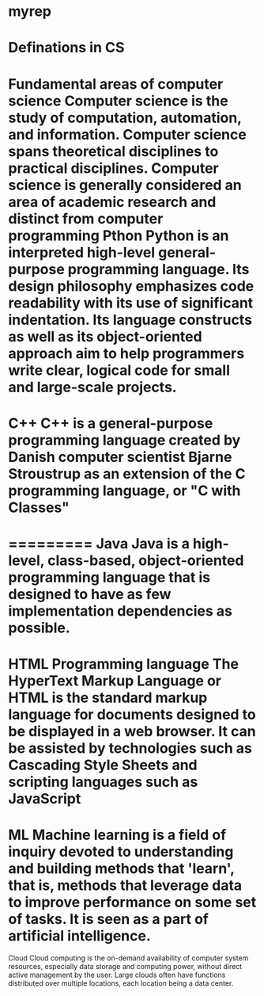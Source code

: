 # myrep
Definations in CS
=======
Fundamental areas of computer science Computer science is the study of computation, automation, and information. Computer science spans theoretical disciplines to practical disciplines. Computer science is generally considered an area of academic research and distinct from computer programming
Pthon
Python is an interpreted high-level general-purpose programming language. Its design philosophy emphasizes code readability with its use of significant indentation. Its language constructs as well as its object-oriented approach aim to help programmers write clear, logical code for small and large-scale projects.
===========
C++
C++ is a general-purpose programming language created by Danish computer scientist Bjarne Stroustrup as an extension of the C programming language, or "C with Classes"
=======
=========
Java
Java is a high-level, class-based, object-oriented programming language that is designed to have as few implementation dependencies as possible.
=======
HTML
Programming language
The HyperText Markup Language or HTML is the standard markup language for documents designed to be displayed in a web browser. It can be assisted by technologies such as Cascading Style Sheets and scripting languages such as JavaScript
===========
ML
Machine learning is a field of inquiry devoted to understanding and building methods that 'learn', that is, methods that leverage data to improve performance on some set of tasks. It is seen as a part of artificial intelligence. 
=======
Cloud
Cloud computing is the on-demand availability of computer system resources, especially data storage and computing power, without direct active management by the user. Large clouds often have functions distributed over multiple locations, each location being a data center.
